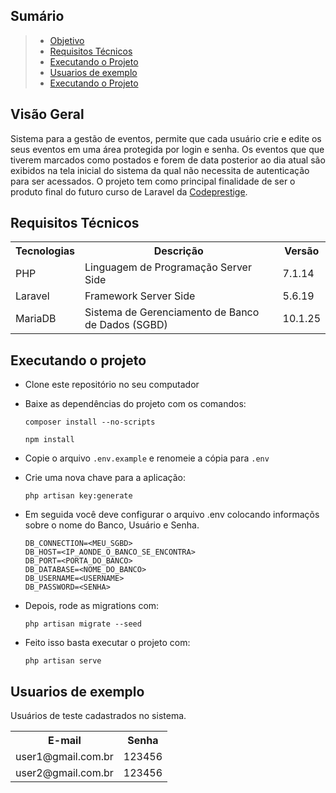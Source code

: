 ## Sumário

> * [Objetivo](#objetivo)
> * [Requisitos Técnicos](#requisitos-técnicos)
> * [Executando o Projeto](#executando-o-projeto)
> * [Usuarios de exemplo](#usuarios-de-exemplo)
> * [Executando o Projeto](#executando-o-projeto)

## Visão Geral

Sistema para a gestão de eventos, permite que cada usuário crie e edite os seus eventos em uma área protegida por login e senha. Os eventos que que tiverem marcados como postados e forem de data posterior ao dia atual são exibidos na tela inicial do sistema da qual não necessita de autenticação para ser acessados.
O projeto tem como principal finalidade de ser o produto final do futuro curso de Laravel da [Codeprestige](https://codeprestige.com.br/).


## Requisitos Técnicos

<table style="width:100%">
  <tr>
    <th>Tecnologias</th>
    <th>Descrição</th>
    <th>Versão</th>
  </tr>
  <tr>
    <td>PHP</td>
    <td>Linguagem de Programação Server Side</td>
    <td> 7.1.14</td>
  </tr>
  <tr>
    <td>Laravel</td>
    <td>Framework Server Side</td>
    <td>5.6.19</td>
  </tr>
  <tr>
    <td>MariaDB</td>
    <td>Sistema de Gerenciamento de Banco de Dados (SGBD)</td>
    <td>10.1.25</td>
  </tr>
</table>

## Executando o projeto

- Clone este repositório no seu computador
- Baixe as dependências do projeto com os comandos:

  `composer install --no-scripts`

  `npm install`

- Copie o arquivo `.env.example` e renomeie a cópia para `.env`
- Crie uma nova chave para a aplicação:

  `php artisan key:generate`

- Em seguida você deve configurar o arquivo .env colocando informaçõs sobre o nome do Banco, Usuário e Senha.

  ```
  DB_CONNECTION=<MEU_SGBD>
  DB_HOST=<IP_AONDE_O_BANCO_SE_ENCONTRA>
  DB_PORT=<PORTA_DO_BANCO>
  DB_DATABASE=<NOME_DO_BANCO>
  DB_USERNAME=<USERNAME>
  DB_PASSWORD=<SENHA>
  ```

- Depois, rode as migrations com:

  `php artisan migrate --seed`

- Feito isso basta executar o projeto com:

  `php artisan serve`

## Usuarios de exemplo

Usuários de teste cadastrados no sistema.

<table style="width:100%">
  <tr>
    <th>E-mail</th>
    <th>Senha</th>
  </tr>
  <tr>
    <td>user1@gmail.com.br</td>
    <td>123456</td>
  </tr>
  <tr>
    <td>user2@gmail.com.br</td>
    <td>123456</td>
  </tr>
</table>
